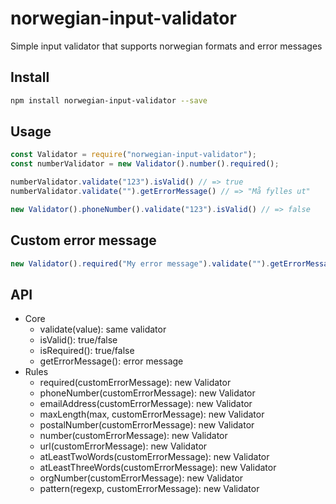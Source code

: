 # norwegian-input-validator
Simple input validator that supports norwegian formats and error messages

## Install
```bash
npm install norwegian-input-validator --save
```
## Usage

```javascript
const Validator = require("norwegian-input-validator");
const numberValidator = new Validator().number().required();

numberValidator.validate("123").isValid() // => true
numberValidator.validate("").getErrorMessage() // => "Må fylles ut"

new Validator().phoneNumber().validate("123").isValid() // => false
```

## Custom error message
```javascript
new Validator().required("My error message").validate("").getErrorMessage() // => "My error message"
```

## API
* Core
  * validate(value): same validator
  * isValid(): true/false
  * isRequired(): true/false
  * getErrorMessage(): error message
* Rules
  * required(customErrorMessage): new Validator
  * phoneNumber(customErrorMessage): new Validator
  * emailAddress(customErrorMessage): new Validator
  * maxLength(max, customErrorMessage): new Validator
  * postalNumber(customErrorMessage): new Validator
  * number(customErrorMessage): new Validator
  * url(customErrorMessage): new Validator
  * atLeastTwoWords(customErrorMessage): new Validator
  * atLeastThreeWords(customErrorMessage): new Validator
  * orgNumber(customErrorMessage): new Validator
  * pattern(regexp, customErrorMessage): new Validator